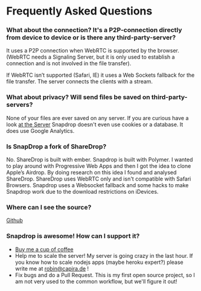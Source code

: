 # Frequently Asked Questions

### What about the connection? It's a P2P-connection directly from device to device or is there any third-party-server?
It uses a P2P connection when WebRTC is supported by the browser. (WebRTC needs a Signaling Server, but it is only used to establish a connection and is not involved in the file transfer).

If WebRTC isn’t supported (Safari, IE) it uses a Web Sockets fallback for the file transfer. The server connects the clients with a stream.  


### What about privacy? Will send files be saved on third-party-servers?
None of your files are ever saved on any server. If you are curious have a look [at the Server](https://github.com/capira12/snapdrop/blob/master/server/ws-server.js)
Snapdrop doesn't even use cookies or a database.
It does use Google Analytics. 

### Is SnapDrop a fork of ShareDrop?
No. ShareDrop is built with ember. Snapdrop is built with Polymer. 
I wanted to play around with Progressive Web Apps and then I got the idea to clone Apple’s Airdrop. By doing research on this idea I found and analysed ShareDrop. 
ShareDrop uses WebRTC only and isn't compatible with Safari Browsers. Snapdrop uses a Websocket fallback and some hacks to make Snapdrop work due to the download restrictions on iDevices. 


### Where can I see the source? 
[Github](https://github.com/capira12/snapdrop)

### Snapdrop is awesome! How can I support it? 
* [Buy me a cup of coffee](https://www.paypal.com/cgi-bin/webscr?cmd=_s-xclick&hosted_button_id=FDAHZJH3228D6)
* Help me to scale the server! My server is going crazy in the last hour. If you know how to scale nodejs apps (maybe heroku expert?) please write me at robin@capira.de ! 
* Fix bugs and do a Pull Request. This is my first open source project, so I am not very used to the common workflow, but we'll figure it out!
